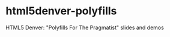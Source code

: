 html5denver-polyfills
=====================

HTML5 Denver: &quot;Polyfills For The Pragmatist&quot; slides and demos